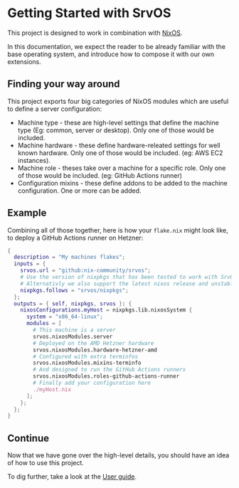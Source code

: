 # Getting Started with SrvOS

This project is designed to work in combination with [NixOS](https://nixos.org).

In this documentation, we expect the reader to be already familiar with the base operating system, and introduce how to compose it with our own extensions.

## Finding your way around

This project exports four big categories of NixOS modules which are useful to define a server configuration:

* Machine type - these are high-level settings that define the machine type (Eg: common, server or desktop). Only one of those would be included.
* Machine hardware - these define hardware-releated settings for well known hardware. Only one of those would be included. (eg: AWS EC2 instances).
* Machine role - theses take over a machine for a specific role. Only one of those would be included. (eg: GitHub Actions runner)
* Configuration mixins - these define addons to be added to the machine configuration. One or more can be added.

## Example

Combining all of those together, here is how your `flake.nix` might look like, to deploy a GitHub Actions runner on Hetzner:

```nix
{
  description = "My machines flakes";
  inputs = {
    srvos.url = "github:nix-community/srvos";
    # Use the version of nixpkgs that has been tested to work with SrvOS
    # Alternativly we also support the latest nixos release and unstable
    nixpkgs.follows = "srvos/nixpkgs";
  };
  outputs = { self, nixpkgs, srvos }: {
    nixosConfigurations.myHost = nixpkgs.lib.nixosSystem {
      system = "x86_64-linux";
      modules = [
        # This machine is a server
        srvos.nixosModules.server
        # Deployed on the AMD Hetzner hardware
        srvos.nixosModules.hardware-hetzner-amd
        # Configured with extra terminfos
        srvos.nixosModules.mixins-terminfo
        # And designed to run the GitHub Actions runners
        srvos.nixosModules.roles-github-actions-runner
        # Finally add your configuration here
        ./myHost.nix
      ];
    };
  };
}
```

## Continue

Now that we have gone over the high-level details, you should have an idea of how to use this project.

To dig further, take a look at the [User guide](user_guide.md).
